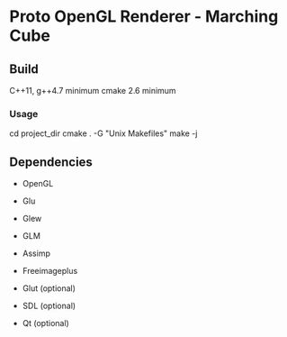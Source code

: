 Proto OpenGL Renderer - Marching Cube
===============================

Build
-----

C++11, g++4.7 minimum
cmake 2.6 minimum

### Usage
cd project_dir
cmake . -G "Unix Makefiles"
make -j

Dependencies
------------

* OpenGL
* Glu
* Glew
* GLM
* Assimp
* Freeimageplus

* Glut (optional)
* SDL (optional)
* Qt (optional)
